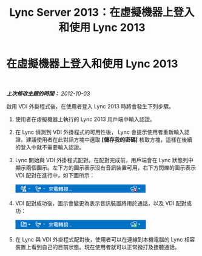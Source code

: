 ﻿---
title: Lync Server 2013：在虛擬機器上登入和使用 Lync 2013
TOCTitle: 在虛擬機器上登入和使用 Lync 2013
ms:assetid: 6140fc19-5bef-4b58-9b0f-19112b5ecd00
ms:mtpsurl: https://technet.microsoft.com/zh-tw/library/JJ204948(v=OCS.15)
ms:contentKeyID: 49291086
ms.date: 08/10/2015
mtps_version: v=OCS.15
ms.translationtype: HT
---

# 在虛擬機器上登入和使用 Lync 2013

 

_**上次修改主題的時間：** 2012-10-03_

啟用 VDI 外掛程式後，在使用者登入 Lync 2013 時將會發生下列步驟。

1.  使用者在虛擬機器上執行的 Lync 2013 用戶端中輸入認證。

2.  在 Lync 偵測到 VDI 外掛程式的可用性後， Lync 會提示使用者重新輸入認證。建議使用者在此對話方塊中選取 **\[儲存我的密碼\]** 核取方塊，這樣在後續的登入中就不需要輸入認證。

3.  Lync 開始與 VDI 外掛程式配對。在配對完成前，用戶端會在 Lync 狀態列中顯示兩個圖示。左下方的圖示表示沒有音訊裝置可用，右下方閃爍的圖示表示 VDI 配對在進行中，如下圖所示：
    
    ![顯示成功配對的 Lync VDI 圖示](images/JJ204713.303d618c-4bc8-41c4-8553-2475de0d395e(OCS.15).png "顯示成功配對的 Lync VDI 圖示")  

4.  VDI 配對成功後，圖示會變更為表示音訊裝置將用於通話，以及 VDI 配對成功：
    
    ![顯示成功的 Lync VDI 配對圖示](images/JJ204948.57be3387-a3e5-4949-831e-f5ff9fcc5598(OCS.15).png "顯示成功的 Lync VDI 配對圖示")  

5.  在 Lync 與 VDI 外掛程式配對後，使用者可以在連線到本機電腦的 Lync 相容裝置上看到自己的目前狀態。現在使用者就可以正常撥打及接聽通話。

